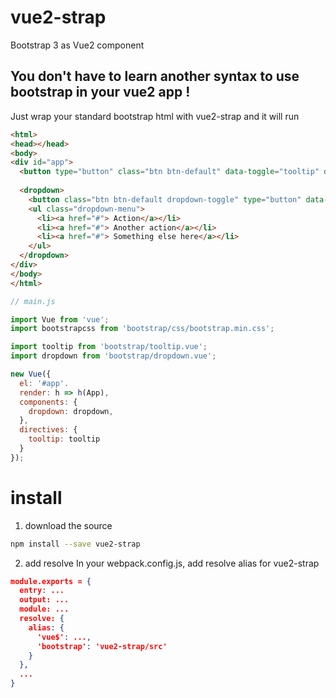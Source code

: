 # vue2-strap
Bootstrap 3 as Vue2 component

## You don't have to learn another syntax to use bootstrap in your vue2 app !
Just wrap your standard bootstrap html with vue2-strap and it will run

```html
<html>
<head></head>
<body>
<div id="app">
  <button type="button" class="btn btn-default" data-toggle="tooltip" data-placement="top" title="Tooltip on bottom" v-tooltip>Tooltip on bottom</button>
  
  <dropdown>
    <button class="btn btn-default dropdown-toggle" type="button" data-toggle="dropdown"> Drop down <span class="caret"></span></button>
    <ul class="dropdown-menu">
      <li><a href="#"> Action</a></li>
      <li><a href="#"> Another action</a></li>
      <li><a href="#"> Something else here</a></li>
    </ul>
  </dropdown>
</div>
</body>
</html>
```

```js
// main.js

import Vue from 'vue';
import bootstrapcss from 'bootstrap/css/bootstrap.min.css';

import tooltip from 'bootstrap/tooltip.vue';
import dropdown from 'bootstrap/dropdown.vue';

new Vue({
  el: '#app'.
  render: h => h(App),
  components: {
    dropdown: dropdown,
  },
  directives: {
    tooltip: tooltip
  }
});
```

# install
1. download the source
```sh
npm install --save vue2-strap
```

2. add resolve
In your webpack.config.js, add resolve alias for vue2-strap
```json
module.exports = {
  entry: ...
  output: ...
  module: ...
  resolve: {
    alias: {
      'vue$': ...,
	  'bootstrap': 'vue2-strap/src'
    }
  },
  ...
}
```
